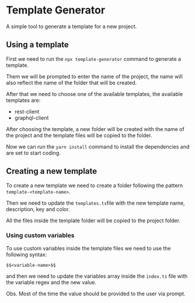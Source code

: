 # Template Generator

A simple tool to generate a template for a new project.

## Using a template

First we need to run the `npx template-generator` command to generate a template.

Them we will be prompted to enter the name of the project, the name will also reflect the name of the folder that will be created.

After that we need to choose one of the available templates, the available templates are:

- rest-client
- graphql-client

After choosing the template, a new folder will be created with the name of the project and the template files will be copied to the folder.

Now we can run the `yarn install` command to install the dependencies and are set to start coding.

## Creating a new template

To create a new template we need to create a folder following the pattern `template-<template-name>`.

Then we need to update the `templates.ts`file with the new template name, description, key and color.

All the files inside the template folder will be copied to the project folder.

### Using custom variables

To use custom variables inside the template files we need to use the following syntax:

`$$<variable-name>$$`

and then we need to update the variables array inside the `index.ts` file with the variable regex and the new value.

Obs. Most of the time the value should be provided to the user via prompt.